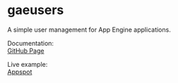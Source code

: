 #  gaeusers

A simple user management for App Engine applications.

Documentation:  
[GitHub Page](http://dbproductions.github.com/gaeusers/)

Live example:  
[Appspot](http://gae-users.appspot.com/)